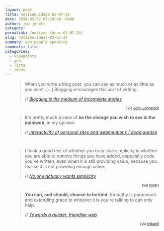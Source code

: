 ```yaml
---
layout: post
title: netizen.ideas 03-07-24
date: 2024-03-07 07:24:40 -0400
author: joe jenett
category: 
permalink: /netizen-ideas-03-07-24/
slug: netizen-ideas-03-07-24
summary: web people speaking
comments: false
categories:
  - viewpoints
  - web
  - lists
  - ideas
---
```

<ul class="links" style="list-style:none;margin-left:0;">
	<li>
		<blockquote class="quoteback" data-title="Blogging is the medium of incomplete stories" data-author="//James" data-avatar="https://jamesg.blog/assets/coffeeshop_alt.jpeg" cite="https://jamesg.blog/2024/02/29/blogging-medium-incomplete-stories/">
			<p>
				When you write a blog post, you can say as much or as little as you want. [...] Blogging encourages this sort of writing.
			</p>
			<footer>
				// 
				<cite>
					<a href="https://jamesg.blog/2024/02/29/blogging-medium-incomplete-stories/">Blogging is the medium of incomplete stories</a>
				</cite>
			</footer>
		</blockquote>
		<div style="text-align:right;font-size:.8em;margin-top:3px;margin-right:9px;">
			[via <a title="source" href="https://johnjohnston.info/blog/liked-blogging-is-the-medium-of-incomplete-stories/">John Johnston</a>]
		</div>
	</li>
	<li>
		<blockquote class="quoteback" data-title="Interactivity of personal sites and webmentions" data-author="//Jo" data-avatar="https://dead.garden/about/iris.gif" cite="https://dead.garden/blog/interactivity-of-personal-sites-and-webmentions.html">
			<p>
				It's pretty much a case of <strong>be the change you wish to see in the indieweb</strong>, in my opinion.
			</p>
			<footer>
				// 
				<cite>
					<a href="https://dead.garden/blog/interactivity-of-personal-sites-and-webmentions.html">Interactivity of personal sites and webmentions | dead.garden</a>
				</cite>
			</footer>
		</blockquote>
		<div style="text-align:right;font-size:.8em;margin-top:3px;margin-right:9px;">
			&nbsp; 
		</div>
	</li>
	<li>
		<blockquote class="quoteback" data-title="No one actually wants simplicity" data-author="//Luke Plant" data-avatar="https://avatars.githubusercontent.com/u/62745?v=4" cite="https://lukeplant.me.uk/blog/posts/no-one-actually-wants-simplicity/">
			<p>
				I think a good test of whether you truly love simplicity is whether you are able to remove things you have added, especially code you’ve written, even when it is still providing value, because you realise it is not providing enough value.
			</p>
			<footer>
				// 
				<cite>
					<a href="https://lukeplant.me.uk/blog/posts/no-one-actually-wants-simplicity/">No one actually wants simplicity</a>
				</cite>
			</footer>
		</blockquote>
		<div style="text-align:right;font-size:.8em;margin-top:3px;margin-right:9px;">
			[via <a title="source" href="https://pinboard.in/u:roger">roger</a>]
		</div>
	</li>
	<li>
		<blockquote class="quoteback" data-title="Towards a quieter, friendlier web" data-author="//Cory Dransfeldt" data-avatar="https://coryd.dev/assets/img/cache/avatar-800w.webp" cite="https://coryd.dev/posts/2024/towards-a-quieter-friendlier-web/">
			<p>
				<strong>You can, and should, choose to be kind.</strong> Empathy is paramount and extending grace to whoever it is you're talking to can only help.	
			</p>
			<footer>
				// 
				<cite>
					<a href="https://coryd.dev/posts/2024/towards-a-quieter-friendlier-web/">Towards a quieter, friendlier web</a>
				</cite>
			</footer>
		</blockquote>
		<div style="text-align:right;font-size:.8em;margin-top:3px;margin-right:9px;">
			[via <a title="source" href="https://pinboard.in/u:mikael">mikael</a>]
		</div>
	</li>
</ul>
<a href="https://brid.gy/publish/mastodon"></a>